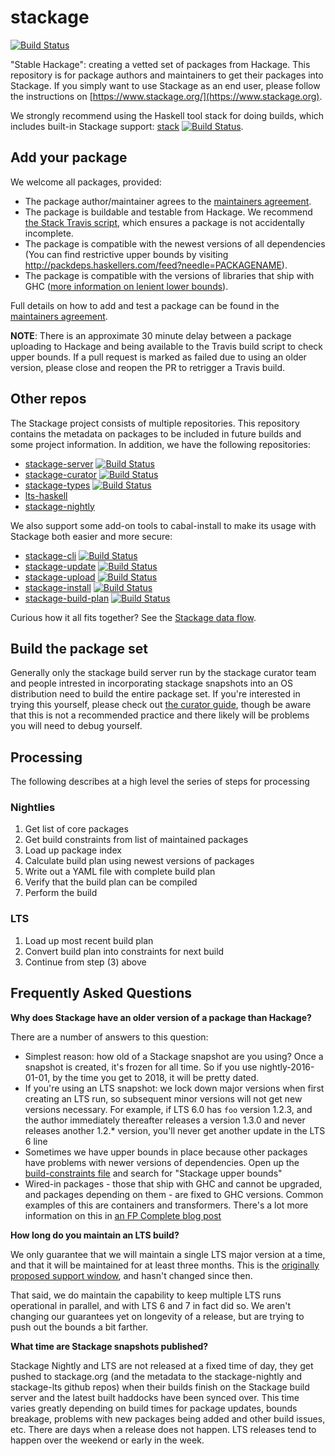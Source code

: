 stackage
========

[![Build Status](https://travis-ci.org/fpco/stackage.svg?branch=master)](https://travis-ci.org/fpco/stackage)

"Stable Hackage": creating a vetted set of packages from Hackage.
This repository is for package authors and maintainers to get their packages into Stackage.
If you simply want to use Stackage as an end user, please follow the instructions on [https://www.stackage.org/](https://www.stackage.org).

We strongly recommend using the Haskell tool stack for doing builds, which
includes built-in Stackage support: [stack](https://github.com/commercialhaskell/stack) [![Build Status](https://travis-ci.org/commercialhaskell/stack.svg?branch=master)](https://travis-ci.org/commercialhaskell/stack).


Add your package
----------------

We welcome all packages, provided:

* The package author/maintainer agrees to the [maintainers agreement](https://github.com/fpco/stackage/blob/master/MAINTAINERS.md).
* The package is buildable and testable from Hackage. We recommend [the Stack Travis script](https://docs.haskellstack.org/en/stable/travis_ci/), which ensures a package is not accidentally incomplete.
* The package is compatible with the newest versions of all dependencies (You can find restrictive upper bounds by visiting http://packdeps.haskellers.com/feed?needle=PACKAGENAME).
* The package is compatible with the versions of libraries that ship with GHC ([more information on lenient lower bounds](https://www.fpcomplete.com/blog/2014/05/lenient-lower-bounds)).

Full details on how to add and test a package can be found in the [maintainers agreement](https://github.com/fpco/stackage/blob/master/MAINTAINERS.md#adding-a-package).

__NOTE__: There is an approximate 30 minute delay between a package uploading
to Hackage and being available to the Travis build script to check upper
bounds. If a pull request is marked as failed due to using an older version,
please close and reopen the PR to retrigger a Travis build.

Other repos
-----------

The Stackage project consists of multiple repositories. This repository
contains the metadata on packages to be included in future builds and some
project information. In addition, we have the following repositories:

* [stackage-server](https://github.com/fpco/stackage-server) [![Build Status](https://travis-ci.org/fpco/stackage-server.svg?branch=master)](https://travis-ci.org/fpco/stackage-server)
* [stackage-curator](https://github.com/fpco/stackage-curator) [![Build Status](https://travis-ci.org/fpco/stackage-curator.svg?branch=master)](https://travis-ci.org/fpco/stackage-curator)
* [stackage-types](https://github.com/fpco/stackage-types) [![Build Status](https://travis-ci.org/fpco/stackage-types.svg?branch=master)](https://travis-ci.org/fpco/stackage-types)
* [lts-haskell](https://github.com/fpco/lts-haskell)
* [stackage-nightly](https://github.com/fpco/stackage-nightly)

We also support some add-on tools to cabal-install to make its usage with
Stackage both easier and more secure:

* [stackage-cli](https://github.com/fpco/stackage-cli) [![Build Status](https://travis-ci.org/fpco/stackage-cli.svg?branch=master)](https://travis-ci.org/fpco/stackage-cli)
* [stackage-update](https://github.com/fpco/stackage-update) [![Build Status](https://travis-ci.org/fpco/stackage-update.svg?branch=master)](https://travis-ci.org/fpco/stackage-update)
* [stackage-upload](https://github.com/fpco/stackage-upload) [![Build Status](https://travis-ci.org/fpco/stackage-upload.svg?branch=master)](https://travis-ci.org/fpco/stackage-upload)
* [stackage-install](https://github.com/fpco/stackage-install) [![Build Status](https://travis-ci.org/fpco/stackage-install.svg?branch=master)](https://travis-ci.org/fpco/stackage-install)
* [stackage-build-plan](https://github.com/fpco/stackage-build-plan) [![Build Status](https://travis-ci.org/fpco/stackage-build-plan.svg?branch=master)](https://travis-ci.org/fpco/stackage-build-plan)

Curious how it all fits together? See the [Stackage data
flow](https://github.com/fpco/stackage/blob/master/DATA-FLOW.md).


Build the package set
---------------------

Generally only the stackage build server run by the stackage curator
team and people intrested in incorporating stackage snapshots into an
OS distribution need to build the entire package set. If you're
interested in trying this yourself, please check out
[the curator guide](https://github.com/fpco/stackage/blob/master/CURATORS.md),
though be aware that this is not a recommended practice and there
likely will be problems you will need to debug yourself.

## Processing

The following describes at a high level the series of steps for processing

### Nightlies

1. Get list of core packages
2. Get build constraints from list of maintained packages
3. Load up package index
4. Calculate build plan using newest versions of packages
5. Write out a YAML file with complete build plan
6. Verify that the build plan can be compiled
7. Perform the build

### LTS

1. Load up most recent build plan
2. Convert build plan into constraints for next build
3. Continue from step (3) above

Frequently Asked Questions
--------------------------

__Why does Stackage have an older version of a package than Hackage?__

There are a number of answers to this question:

* Simplest reason: how old of a Stackage snapshot are you using? Once a
  snapshot is created, it's frozen for all time. So if you use
  nightly-2016-01-01, by the time you get to 2018, it will be pretty dated.
* If you're using an LTS snapshot: we lock down major versions when
  first creating an LTS run, so subsequent minor versions will not get
  new versions necessary. For example, if LTS 6.0 has `foo` version
  1.2.3, and the author immediately thereafter releases a version
  1.3.0 and never releases another 1.2.\* version, you'll never get
  another update in the LTS 6 line
* Sometimes we have upper bounds in place because other packages have
  problems with newer versions of dependencies. Open up the
  [build-constraints file](https://github.com/fpco/stackage/blob/master/build-constraints.yaml)
  and search for "Stackage upper bounds"
* Wired-in packages - those that ship with GHC and cannot be upgraded,
  and packages depending on them - are fixed to GHC versions. Common
  examples of this are containers and transformers. There's a lot more
  information on this in
  [an FP Complete blog post](https://www.fpcomplete.com/blog/2014/05/lenient-lower-bounds)

__How long do you maintain an LTS build?__

We only guarantee that we will maintain a single LTS major version at
a time, and that it will be maintained for at least three months. This
is the
[originally proposed support window](https://www.fpcomplete.com/blog/2014/12/backporting-bug-fixes),
and hasn't changed since then.

That said, we do maintain the capability to keep multiple LTS runs
operational in parallel, and with LTS 6 and 7 in fact did so. We
aren't changing our guarantees yet on longevity of a release, but are
trying to push out the bounds a bit farther.

__What time are Stackage snapshots published?__

Stackage Nightly and LTS are not released at a fixed time of day, they get pushed to stackage.org (and the metadata to the stackage-nightly and stackage-lts github repos) when their builds finish on the Stackage build server and the latest built haddocks have been synced over. This time varies greatly depending on build times for package updates, bounds breakage, problems with new packages being added and other build issues, etc. There are days when a release does not happen. LTS releases tend to happen over the weekend or early in the week.
